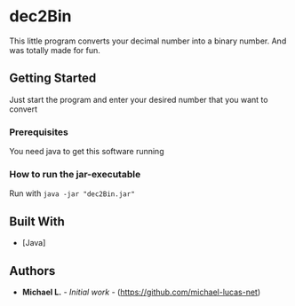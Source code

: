 # dec2Bin

This little program converts your decimal number into a binary number.
And was totally made for fun.

## Getting Started

Just start the program and enter your desired number that you want to convert

### Prerequisites

You need java to get this software running

### How to run the jar-executable
Run with 
```java -jar "dec2Bin.jar"```

## Built With

* [Java]

## Authors

* **Michael L.** - *Initial work* - (https://github.com/michael-lucas-net)
